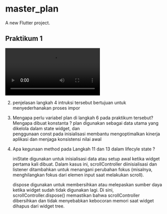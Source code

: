 # master_plan

A new Flutter project.

## Praktikum 1

![Alt text](https://github.com/03Yuma/master_plan/blob/main/GIFT/Praktikum1.mp4)

2. penjelasan langkah 4
   intruksi tersebut bertujuan untuk menyederhanakan proses impor
3. Mengapa perlu variabel plan di langkah 6 pada praktikum tersebut? Mengapa dibuat     konstanta ?
   plan digunakan sebagai data utama yang dikelola dalam state widget, dan   
   penggunaan const pada inisialisasi membantu mengoptimalkan kinerja aplikasi dan      menjaga konsistensi nilai awal
5. Apa kegunaan method pada Langkah 11 dan 13 dalam lifecyle state ?

   iniState digunakan untuk inisialisasi data atau setup awal ketika widget           pertama kali dibuat. Dalam kasus ini, scrollController diinisialisasi dan          listener ditambahkan untuk menangani perubahan fokus (misalnya, menghilangkan      fokus dari elemen input saat melakukan scroll).

   dispose digunakan untuk membersihkan atau melepaskan sumber daya ketika widget     sudah tidak digunakan lagi. Di sini, scrollController.dispose() memastikan         bahwa scrollController dibersihkan dan tidak menyebabkan kebocoran memori saat     widget dihapus dari widget tree.
